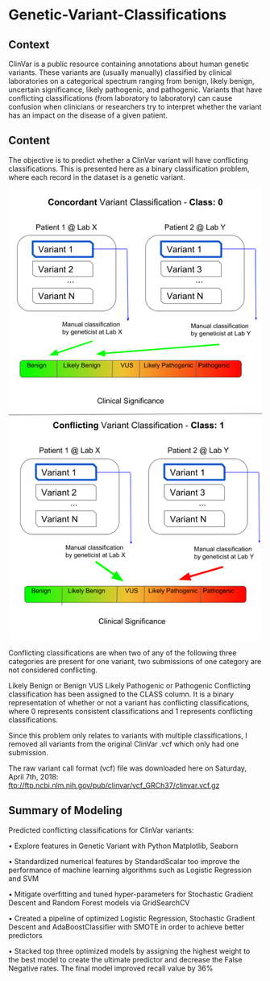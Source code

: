 # Genetic-Variant-Classifications

## Context
ClinVar is a public resource containing annotations about human genetic variants. These variants are (usually manually) classified by clinical laboratories on a categorical spectrum ranging from benign, likely benign, uncertain significance, likely pathogenic, and pathogenic. Variants that have conflicting classifications (from laboratory to laboratory) can cause confusion when clinicians or researchers try to interpret whether the variant has an impact on the disease of a given patient.

## Content
The objective is to predict whether a ClinVar variant will have conflicting classifications. This is presented here as a binary classification problem, where each record in the dataset is a genetic variant.

![Test Image 1](https://raw.githubusercontent.com/arvkevi/clinvar-kaggle/master/clinvar-class-fig.png)

Conflicting classifications are when two of any of the following three categories are present for one variant, two submissions of one category are not considered conflicting.

Likely Benign or Benign
VUS
Likely Pathogenic or Pathogenic
Conflicting classification has been assigned to the CLASS column. It is a binary representation of whether or not a variant has conflicting classifications, where 0 represents consistent classifications and 1 represents conflicting classifications.

Since this problem only relates to variants with multiple classifications, I removed all variants from the original ClinVar .vcf which only had one submission.

The raw variant call format (vcf) file was downloaded here on Saturday, April 7th, 2018: ftp://ftp.ncbi.nlm.nih.gov/pub/clinvar/vcf_GRCh37/clinvar.vcf.gz

## Summary of Modeling
Predicted conflicting classifications for  ClinVar variants:

• Explore features in Genetic Variant with Python Matplotlib, Seaborn

•  Standardized numerical features by StandardScalar too improve the performance of machine learning algorithms such as Logistic Regression and SVM

• Mitigate overfitting and tuned hyper-parameters for Stochastic Gradient Descent and Random Forest models via GridSearchCV

• Created a pipeline of optimized Logistic Regression, Stochastic Gradient Descent and AdaBoostClassifier with SMOTE in order to achieve better predictors

• Stacked top three optimized models by assigning the highest weight to the best model to create the ultimate predictor and decrease the False Negative rates. The final model improved recall value by 36%

